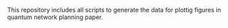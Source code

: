 This repository includes all scripts to generate the data for plottig figures in quantum network planning paper.
